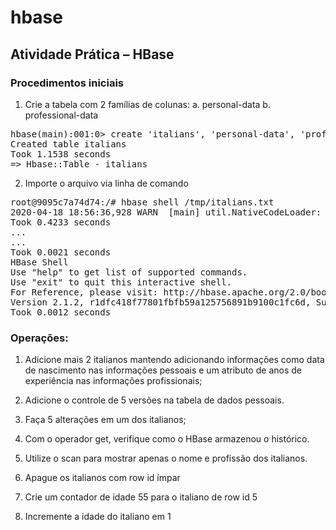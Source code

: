 # hbase

## Atividade Prática – HBase

### Procedimentos iniciais
1. Crie a tabela com 2 famílias de colunas:
  a. personal-data
  b. professional-data
<pre>hbase(main):001:0&gt; create &apos;italians&apos;, &apos;personal-data&apos;, &apos;professional-data&apos;
Created table italians
Took 1.1538 seconds                                                             
=&gt; Hbase::Table - italians
</pre>  
2. Importe o arquivo via linha de comando
<pre>root@9095c7a74d74:/# hbase shell /tmp/italians.txt
2020-04-18 18:56:36,928 WARN  [main] util.NativeCodeLoader: Unable to load native-hadoop library for your platform... using builtin-java classes where applicable
Took 0.4233 seconds                                                             
...
...
Took 0.0021 seconds                                                             
HBase Shell
Use &quot;help&quot; to get list of supported commands.
Use &quot;exit&quot; to quit this interactive shell.
For Reference, please visit: http://hbase.apache.org/2.0/book.html#shell
Version 2.1.2, r1dfc418f77801fbfb59a125756891b9100c1fc6d, Sun Dec 30 21:45:09 PST 2018
Took 0.0012 seconds </pre>
### Operações:
1. Adicione mais 2 italianos mantendo adicionando informações como data de nascimento nas informações pessoais e um atributo de anos de experiência nas informações profissionais;

2. Adicione o controle de 5 versões na tabela de dados pessoais.

3. Faça 5 alterações em um dos italianos;

4. Com o operador get, verifique como o HBase armazenou o histórico.

5. Utilize o scan para mostrar apenas o nome e profissão dos italianos.

6. Apague os italianos com row id ímpar

7. Crie um contador de idade 55 para o italiano de row id 5

8. Incremente a idade do italiano em 1
